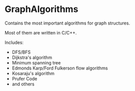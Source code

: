 # GraphAlgorithms
Contains the most important algorithms for graph structures.

Most of them are written in C/C++.

Includes:
  - DFS/BFS
  - Dijkstra's algorithm
  - Minimum spanning tree
  - Edmonds Karp/Ford Fulkerson flow algorithms
  - Kosaraju's algorithm
  - Prufer Code
  - and others
